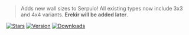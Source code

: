 > Adds new wall sizes to Serpulo! All existing types now include 3x3 and 4x4 variants. **Erekir will be added later**.
> 
[![Stars](https://img.shields.io/github/stars/Nezerit6/Extended-Walls?color=yellow&label=⭐️%20Please%20Star%20Mod!&style=for-the-badge)](https://github.com/Nezerit6/Extended-Walls)
[![Version](https://img.shields.io/github/v/release/Nezerit6/Extended-Walls?color=green&include_prereleases&label=Latest%20version&logo=github&logoColor=white&style=for-the-badge)](https://github.com/Nezerit6/Extended-Walls/releases)
[![Downloads](https://img.shields.io/github/downloads/Nezerit6/Extended-Walls/total?color=red&label=Total%20Downloads&logo=github&logoColor=white&style=for-the-badge)](https://github.com/Nezerit6/Extended-Walls/releases)
